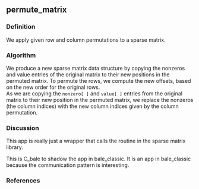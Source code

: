 ## permute_matrix

### Definition
We apply given row and column permutations to a sparse matrix.

### Algorithm
We produce a new sparse matrix data structure by copying the nonzeros and value entries
of the original matrix to their new positions in the permuted matrix.
To permute the rows, we compute the new offsets, based on the new order for the 
original rows.   
As we are copying the `nonzero[ ]` and `value[ ]` entries from the original matrix
to their new position in the permuted matrix,
we replace the nonzeros (the column indices) with the new column indices 
given by the column permutation.

### Discussion
This app is really just a wrapper that calls the routine in the sparse matrix library. 

This is C_bale to shadow the app in bale_classic.
It is an app in bale_classic because the communication pattern is interesting.

### References

